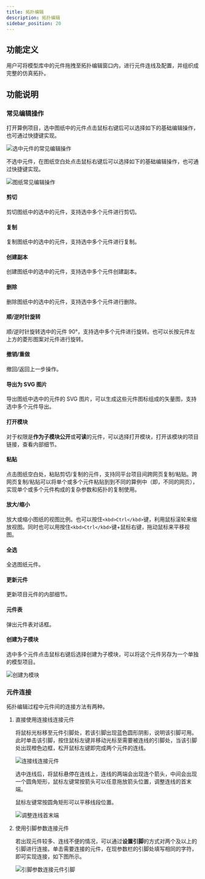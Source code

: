 ```yaml
---
title: 拓扑编辑
description: 拓扑编辑
sidebar_position: 20
---
```


## 功能定义

用户可将模型库中的元件拖拽至拓扑编辑窗口内，进行元件连线及配置，并组织成完整的仿真拓扑。

## 功能说明

### 常见编辑操作

打开算例项目，选中图纸中的元件点击鼠标右键后可以选择如下的基础编辑操作，也可通过快捷键实现。

![选中元件的常见编辑操作](./1.png)

不选中元件，在图纸空白处点击鼠标右键后可以选择如下的基础编辑操作，也可通过快捷键实现。

![图纸常见编辑操作](./2.png)

#### 剪切

剪切图纸中的选中的元件，支持选中多个元件进行剪切。

#### 复制

复制图纸中的选中的元件，支持选中多个元件进行复制。

#### 创建副本

创建图纸中的选中的元件，支持选中多个元件创建副本。

#### 删除

删除图纸中的选中的元件，支持选中多个元件进行删除。

#### 顺/逆时针旋转

顺/逆时针旋转选中的元件 90°，支持选中多个元件进行旋转。也可以长按元件左上方的菱形图案对元件进行旋转。

#### 撤销/重做

撤回/返回上一步操作。

#### 导出为 SVG 图片

导出图纸中选中的元件的 SVG 图片，可以生成这些元件图标组成的矢量图，支持选中多个元件导出。

#### 打开模块

对于权限是**作为子模块公开**或**可读**的元件，可以选择打开模块，打开该模块的项目链接，查看内部细节。

#### 粘贴

点击图纸空白处，粘贴剪切/复制的元件，支持同平台项目间跨网页复制/粘贴。跨网页复制/粘贴可以将单个或多个元件粘贴到到不同的算例中（即，不同的网页），实现单个或多个元件构成的复杂参数和拓扑的复制使用。

#### 放大/缩小

放大或缩小图纸的视图比例。也可以按住`<kbd>Ctrl</kbd>`键，利用鼠标滚轮来缩放视图。同时也可以用按住`<kbd>Ctrl</kbd>`键+鼠标右键，拖动鼠标来平移视图。

#### 全选

全选图纸元件。

#### 更新元件

更新项目元件的内部细节。

#### 元件表

弹出元件表对话框。

#### 创建为子模块

选中多个元件点击鼠标右键后选择创建为子模块，可以将这个元件另存为一个单独的模型项目。

![创建为模块](./3.png)

### 元件连接

拓扑编辑过程中元件间的连接方法有两种。

1. 直接使用连接线连接元件
   
   将鼠标光标移至元件引脚处，若该引脚出现蓝色圆形阴影，说明该引脚可用。此时单击该引脚，按住鼠标左键并移动光标至需要被连线的引脚处，当该引脚处出现橙色边框，松开鼠标左键即完成两个元件的连线。

   ![连接线连接元件](./4.png)
   
   选中连线后，将鼠标悬停在连线上，连线的两端会出现连个箭头，中间会出现一个圆角矩形，鼠标左键常按箭头可以任意拖放箭头位置，调整连线的首末端。

   鼠标左键常按圆角矩形可以平移线段位置。

   ![调整连线首末端](./6.png)

2. 使用引脚参数连接元件
   
   若出现元件较多、连线不便的情况，可以通过**设置引脚**的方式对两个及以上的引脚进行连接。单击需要连接的元件，在现参数栏的引脚处填写相同的字符，即可实现连接，如下图所示。

   ![引脚参数连接元件引脚](./5.png)
